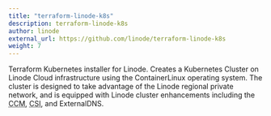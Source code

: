 ```yaml
---
title: "terraform-linode-k8s"
description: terraform-linode-k8s
author: linode
external_url: https://github.com/linode/terraform-linode-k8s
weight: 7
---
```


Terraform Kubernetes installer for Linode. Creates a Kubernetes Cluster on Linode Cloud infrastructure using the ContainerLinux operating system. The cluster is designed to take advantage of the Linode regional private network, and is equipped with Linode cluster enhancements including the <abbr title="Cloud Controller Manager">CCM</abbr>, <abbr title="Container Storage Interface">CSI</abbr>, and ExternalDNS.
